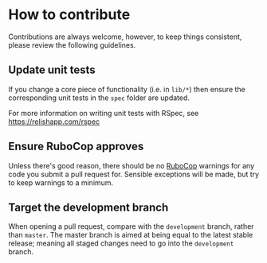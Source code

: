 # How to contribute
Contributions are always welcome, however, to keep things consistent, please review the following guidelines.

## Update unit tests
If you change a core piece of functionality (i.e. in ```lib/*```) then ensure the corresponding unit tests in the ```spec``` folder are updated.

For more information on writing unit tests with RSpec, see https://relishapp.com/rspec

## Ensure RuboCop approves
Unless there's good reason, there should be no [RuboCop](https://gitlab.com/bbatsov/rubocop) warnings for any code you submit a pull request for. Sensible exceptions will be made, but try to keep warnings to a minimum.

## Target the development branch
When opening a pull request, compare with the ```development``` branch, rather than ```master```. The master branch is aimed at being equal to the latest stable release; meaning all staged changes need to go into the ```development``` branch.

